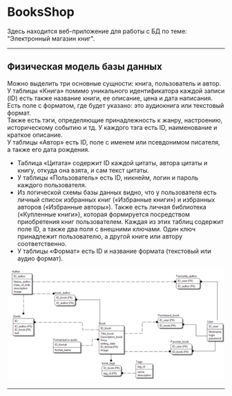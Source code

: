 # BooksShop
Здесь находится веб-приложение для работы с БД по теме: "Электронный магазин книг".
____

## Физическая модель базы данных

Можно выделить три основные сущности: книга, пользователь и автор.<br/>
  У таблицы «Книга» помимо уникального идентификатора каждой записи (ID) есть также название книги, ее описание, цена и дата написания. Есть поле с форматом, где будет указано: это аудиокнига или текстовый формат.<br/>
  Также есть тэги, определяющие принадлежность к жанру, настроению, историческому событию и тд. У каждого тэга есть ID, наименование и краткое описание.<br/>
  У таблицы «Автор» есть ID, поле с именем или псевдонимом писателя, а также его дата рождения.<br/>
* Таблица «Цитата» содержит ID каждой цитаты, автора цитаты и книгу, откуда она взята, и сам текст цитаты.<br/>
* У таблицы «Пользователь» есть ID, никнейм, логин и пароль каждого пользователя.<br/>
* Из логической схемы базы данных видно, что у пользователя есть личный список избранных книг («Избранные книги») и избранных авторов («Избранные авторы»). Также есть личная библиотека («Купленные книги»), которая формируется посредством приобретения книг пользователем. Каждая из этих таблиц содержит поле ID, а также два поля с внешними ключами. Один ключ принадлежит пользователю, а другой книге или автору соответственно.<br/>
* У таблицы «Формат» есть ID и название формата (текстовый или аудио формат).<br/>

![Физическая модель БД](https://github.com/Ortem-a/BooksShop/blob/main/physical.png)

____
